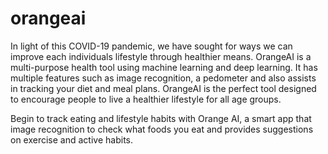 # orangeai
In light of this COVID-19 pandemic, we have sought for ways we can improve each individuals lifestyle through healthier means.
OrangeAI is a multi-purpose health tool using machine learning and deep learning. It has multiple features such as image recognition, a pedometer and also assists in tracking your diet and meal plans. OrangeAI is the perfect tool designed to encourage people to live a healthier lifestyle for all age groups.

 Begin to track eating and lifestyle habits with Orange AI, a smart app that image recognition to check what foods you eat and provides suggestions on exercise and active habits.

